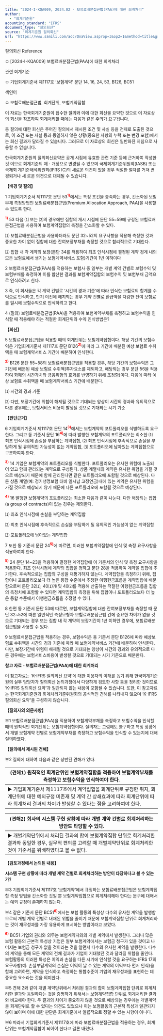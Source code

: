 ```yaml
---
title: "2024-I-KQA009, 2024.02 - 보험료배분접근법(PAA)에 대한 회계처리"
author:
  - "회계기준원"
acounting_standard: "IFRS"
document_type: "질의회신"
source: "회계기준원 질의회신"
url: "https://www.samili.com/acc/QnaView.asp?op=3&op2=1&method=title&group=2122-15;1&orgcode=0&searchword=&page=1&code=2024%2DI%2DKQA009%3A20240216"
---
```

질의회신 Reference

ㅁ \[2024-I-KQA009\] 보험료배분접근법(PAA)에 대한 회계처리

관련 회계기준

ㅁ 기업회계기준서 제1117호 ‘보험계약’ 문단 14, 16, 24, 53, B126, BC51

색인어

ㅁ 보험료배분접근법, 회계단위, 보험계약집합

  

이 자료는 한국회계기준원이 접수한 질의와 이에 대한 회신을 요약한 것으로 이 자료상의 회신을 참조하여 회계처리할 때에는 다음과 같은 주의가 요구됩니다.

동 질의에 대한 회신은 주어진 질의에서 제시된 조건 및 사실 등을 전제로 도출된 것으로, 이 조건 또는 사실 등과 동일하지 않은 상황(중요한 사항의 누락 또는 변경 포함)에서는 회신 결과가 달라질 수 있습니다. 그러므로 이 자료상의 회신은 일반화된 지침으로 사용할 수 없습니다.

한국회계기준원의 질의회신요약은 공개 시점에 유효한 관련 기준 등에 근거하여 작성한 것 이므로 회계기준의 제ㆍ개정으로 변경될 수 있으며 국제회계기준위원회(IASB) 또는 국제회 계기준해석위원회(IFRS IC)의 새로운 의견이 있을 경우 적절한 절차를 거쳐 변경되거나 새 로운 의견으로 대체될 수 있습니다.

  
  

**【배경 및 질의】**

  

1 기업회계기준서 제1117호 문단 53<sup><font color="red"><b>1)</b></font></sup>에서는 특정 조건을 충족하는 경우, 간소화된 보험부채 측정방법인 보험료배분접근법(Premium Allocation Approach, PAA)을 사용할 수 있도록 한다.

<sup><font color="red"><b>1)</b></font></sup> 53 다음 ⑴ 또는 ⑵의 경우에만 집합의 개시 시점에 문단 55~59에 규정된 보험료배분접근법을 사용하여 보험계약집합의 측정을 간소화할 수 있다.

⑴ 보험료배분접근법을 사용하더라도 문단 32~52의 요구사항을 적용해 측정한 것과 중요한 차이 없이 집합에 대한 잔여보장부채를 측정할 것으로 합리적으로 기대한다.

⑵ 집합 내 각 계약의 보장(문단 34를 적용하여 최초 인식시점에 결정된 계약 경계 내의 모든 보험료에서 생기는 보험계약서비스 포함)기간이 1년 이하이다

  

2 보험료배분접근법(PAA)를 적용하는 보험사 중 일부는 개별 계약 건별로 보험수익 및 보험부채를 측정하여 이를 합산한 결과를 보험계약집합의 보험수익 및 보험부채 금액으로 인식하려고 한다.

  

3 즉, 이 회사들은 각 계약 건별로 ‘시간의 경과 기준’에 따라 인식한 보험료의 합계를 수익으로 인식하고, 만기 이전에 해지되는 경우 계약 건별로 환급액을 차감한 잔여 보험료를 일시에 보험수익으로 인식하려고 한다.

  

4 (질의) 보험료배분접근법(PAA)을 적용하여 보험계약부채를 측정하고 보험수익을 인식할 때 적용해야 하는 적절한 회계단위와 수익 인식방법은?

  
  

**【회신】**

  

5 보험료배분접근법을 적용할 때의 회계단위는 보험계약집합이다. 해당 기간의 보험수익은 기업회계기준서 제1117호 문단 B126<sup><font color="red"><b>2)</b></font></sup>에 따라 그 기간에 배분된 예상 보험료 수취액을 매 보험계약서비스 기간에 배분하여 인식한다.

<sup><font color="red"><b>2)</b></font></sup> B126 문단 55~58의 보험료배분접근법을 적용할 경우, 해당 기간의 보험수익은 그 기간에 배분된 예상 보험료 수취액(투자요소를 제외하고, 해당되는 경우 문단 56을 적용하여 화폐의 시간가치와 금융위험의 효과를 반영하기 위해 조정함)이다. 다음에 따라 예상 보험료 수취액을 매 보험계약서비스 기간에 배분한다.

⑴ 시간의 경과 기준

⑵ 다만, 보장기간에 위험이 해제될 것으로 기대되는 양상이 시간의 경과와 유의적으로 다른 경우에는, 보험서비스 비용이 발생될 것으로 기대되는 시기 기준

  
  

**【판단근거】**

  

6 기업회계기준서 제1117호 문단 14<sup><font color="red"><b>3)</b></font></sup>에서는 보험계약의 포트폴리오를 식별하도록 요구한다. 그리고 동 기준서 문단 16<sup><font color="red"><b>4)</b></font></sup>에 따라 발행한 보험계약의 포트폴리오는 최소한 ⑴ 최초 인식시점에 손실을 부담하는 계약집합, ⑵ 최초 인식시점에 후속적으로 손실을 부담하게 될 유의적인 가능성이 없는 계약집합, ⑶ 포트폴리오에 남아있는 계약집합으로 구분하여야 한다.

<sup><font color="red"><b>3)</b></font></sup> 14 기업은 보험계약의 포트폴리오를 식별한다. 포트폴리오는 유사한 위험에 노출되어 있고 함께 관리되는 계약으로 구성된다. 상품 계열내의 계약은 유사한 위험을 가질 것으로 예상되기 때문에 함께 관리된다면 같은 포트폴리오에 포함될 것으로 예상된다. 다른 상품 계열(예: 정기생명보험 대비 일시납 고정연금)내에 있는 계약은 유사한 위험을 가질 것으로 예상되지 않기 때문에 다른 포트폴리오에 포함될 것으로 예상된다.

<sup><font color="red"><b>4)</b></font></sup> 16 발행한 보험계약의 포트폴리오는 최소한 다음과 같이 나눈다. 다만 해당되는 집합(a group of contracts)이 없는 경우는 제외한다.

⑴ 최초 인식시점에 손실을 부담하는 계약집합

⑵ 최초 인식시점에 후속적으로 손실을 부담하게 될 유의적인 가능성이 없는 계약집합

⑶ 포트폴리오에 남아있는 계약집합

  

7 또한 동 기준서 문단 24<sup><font color="red"><b>5)</b></font></sup>에 따르면, 이러한 보험계약집합에 인식 및 측정 요구사항을 적용하여야 한다.

<sup><font color="red"><b>5)</b></font></sup> 24 문단 14~23을 적용하여 결정한 계약집합에 이 기준서의 인식 및 측정 요구사항을 적용한다. 최초 인식시점에 계약의 집합을 정하고 문단 28을 적용하여 계약을 집합에 추가한다. 후속적으로는 집합의 구성을 재평가하지 않는다. 계약집합을 측정하기 위해, 집합이나 포트폴리오보다 더 높은 통합 수준에서 추정한 이행현금흐름을 계약집합에 배분함으로써 문단 32⑴, 40⑴㈎ 및 40⑵를 적용해 산출하는 적절한 이행현금흐름을 집합의 측정치에 포함할 수 있다면 계약집합의 측정을 위해 집합이나 포트폴리오보다 더 높은 통합 수준에서 이행현금흐름을 추정할 수 있다.

  

8 한편 동 기준서 문단 53에 따르면, 보험계약집합에 대한 잔여보장부채를 측정할 때 문단 32~52에 따른 일반적인 측정모형과 보험료배분접근법 간에 중요한 차이가 없을 것으로 기대되는 경우 또는 집합 내 각 계약의 보장기간이 1년 이하인 경우에, 보험료배분접근법을 사용할 수 있다.

  

9 보험료배분접근법을 적용하는 경우, 보험수익은 동 기준서 문단 B126에 따라 예상보험료 수취액을 시간의 경과 기준에 따라 매 보험계약서비스 기간에 배분하여 인식한다. 다만, 보장기간에 위험이 해제될 것으로 기대되는 양상이 시간의 경과와 유의적으로 다른 경우에는 보험서비스비용이 발생될 것으로 기대되는 시기 기준으로 배분한다.

  
  

**참고 자료 - 보험료배분접근법(PAA)에 대한 회계처리**

이 참고자료는 ‘K-IFRS 질의회신 요약'에 대한 이용자의 이해를 돕기 위해 한국회계기준원의 실무 담당자가 질의회신 논의과정에서 다양하게 검토한 사항 등을 정리한 것이므로 ‘K-IFRS 질의회신 요약'과 일관되지 않는 내용이 포함될 수 있습니다. 또한, 이 참고자료는 한국회계기준원과 회계처리기준위원회의 공식적인 견해를 나타내지 않으며 ‘K-IFRS 질의회신 요약'을 구성하지 않습니다.

  

**【질의자의 의문사항】**

  

부1 보험료배분접근법(PAA)을 적용하여 보험계약부채를 측정하고 보험수익을 인식할 때의 원칙적인 회계단위는 보험계약집합이다. 질의자는 그럼에도 불구하고 특정 상황에서 개별 보험계약 건별로 보험계약부채를 측정하고 보험수익을 인식할 수 있는지에 대해 질의하였다.

  
  

**【질의에서 제시된 견해】**

  

부2 질의에 대하여 다음과 같은 상반된 견해가 있다.

  

| (견해1) 원칙적인 회계단위인 보험계약집합을 적용하여 보험계약부채를 측정하고 보험수익을 인식하여야 한다. |
| --- |
| ▶ 기업회계기준서 제1117호에서 계약집합을 회계단위로 규정한 취지, 회계단위에 대한 예외규정 미존재 및 계약 간 상쇄효과에 따라 회계단위에 따라 회계처리 결과의 차이가 발생할 수 있다는 점을 고려하여야 한다. |

  

| (견해2) 회사의 시스템 구현 상황에 따라 개별 계약 건별로 회계처리하는 방안도 타당할 수 있다. |
| --- |
| ▶ 개별계약단위에서 처리된 결과의 합이 보험계약집합 단위로 회계처리한 결과와 동일한 경우, 실무적 편의를 고려할 때 개별계약단위로 회계처리한 것이 기준서를 위배하였다고 볼 수 없다. |

  
  

**【검토과정에서 논의된 내용】**

  

**시스템 구현 상황에 따라 개별 계약 건별로 회계처리하는 방안이 타당하다고 볼 수 있는가?**

  

부3 기업회계기준서 제1117호 ‘보험계약’에서 규정하는 보험료배분접근법은 보험계약집합 측정 방법을 간소화한 것일 뿐 보험계약집합으로 회계처리해야 한다는 문구에 대해서는 예외 규정이 존재하지 않는다.

  

부4 같은 기준서 문단 BC51<sup><font color="red"><b>6)</b></font></sup>에서는 보험 활동의 특성상 다수의 유사한 계약을 발행함으로써 개별 계약 건별로 내재된 위험을 줄이기 때문에 보험계약집합 단위로 회계처리하는 것이 재무성과를 가장 유용하게 표시하는 방법이라고 보았다.

<sup><font color="red"><b>6)</b></font></sup> BC51 기업의 권리와 의무는 보험계약자와의 개별 계약에서 발생한다. 그러나 많은 보험 활동의 근본적 특성상 기업은 일부 보험계약에서는 보험금 청구가 있을 것이고 나머지는 보험금 청구가 없을 것이라는 것을 알면서 다수의 유사한 계약을 발행한다. 다수의 계약을 통해 모든 계약의 전체 결과가 기업이 기대했던 것과 달라질 위험을 줄인다. 보험활동의 이러한 특성은 이익과 손실을 다른 시기에 인식할 것을 요구하는 IFRS 17의 요구사항(예: 손실부담계약의 손실은 이익이 날 수 있는 계약의 이익보다 먼저 인식)을 함께 고려하면, 계약을 인식하고 측정하는 통합수준이 기업의 재무성과를 표현하는 데 중요한 요소라는 것을 의미한다.

  

부5 견해 2와 같이 개별 계약단위에서 처리된 결과의 합이 보험계약집합 단위로 회계처리한 결과와 동일하다는 것을 증명하기 위해서는 보험계약집합 단위로 회계처리한 결과와 비교해야 한다. 두 결과의 차이가 중요하지 않을 것으로 예상되는 경우에는 개별계약을 회계단위로 할 수 있다는 의견도 있었으나 이는 보험활동의 근본적 특성과 일관되지 않아 보이며 이에 대한 판단은 회계기준에서 일률적으로 정할 수 있는 사항이 아니다.

  

부6 따라서 기업회계기준서 제1117호에 따라 보험료배분접근법을 적용하는 경우, 회계단위는 보험계약집합이 되어야 한다고 결론 내렸다.
